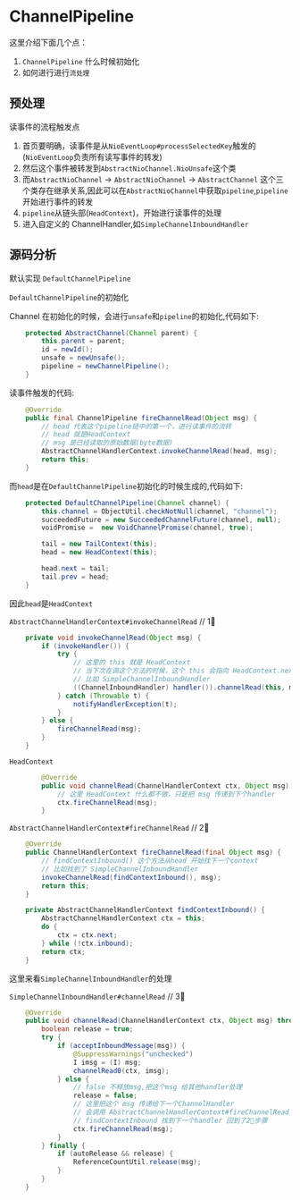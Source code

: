 # ChannelPipeline

这里介绍下面几个点：

1. `ChannelPipeline` 什么时候初始化
2. 如何进行进行`流处理`

## 预处理

读事件的流程触发点

1. 首页要明确，读事件是从`NioEventLoop#processSelectedKey`触发的(`NioEventLoop`负责所有读写事件的转发)
2. 然后这个事件被转发到`AbstractNioChannel.NioUnsafe`这个类
3. 而`AbstractNioChannel` -> `AbstractNioChannel` -> `AbstractChannel` 这个三个类存在继承关系,因此可以在`AbstractNioChannel`中获取`pipeline`,`pipeline`开始进行事件的转发
4. `pipeline`从链头部(`HeadContext`)，开始进行读事件的处理
5. 进入自定义的 ChannelHandler,如`SimpleChannelInboundHandler`

## 源码分析

默认实现 `DefaultChannelPipeline`

`DefaultChannelPipeline`的初始化

Channel 在初始化的时候，会进行`unsafe`和`pipeline`的初始化,代码如下:

```java
    protected AbstractChannel(Channel parent) {
        this.parent = parent;
        id = newId();
        unsafe = newUnsafe();
        pipeline = newChannelPipeline();
    }
```

读事件触发的代码:

```java
    @Override
    public final ChannelPipeline fireChannelRead(Object msg) {
        // head 代表这个pipeline链中的第一个，进行读事件的流转
        // head 就是HeadContext
        // msg 是已经读取的原始数据(byte数据)
        AbstractChannelHandlerContext.invokeChannelRead(head, msg);
        return this;
    }
```

而`head`是在`DefaultChannelPipeline`初始化的时候生成的,代码如下:

```java
    protected DefaultChannelPipeline(Channel channel) {
        this.channel = ObjectUtil.checkNotNull(channel, "channel");
        succeededFuture = new SucceededChannelFuture(channel, null);
        voidPromise =  new VoidChannelPromise(channel, true);

        tail = new TailContext(this);
        head = new HeadContext(this);

        head.next = tail;
        tail.prev = head;
    }
```

因此`head`是`HeadContext`

`AbstractChannelHandlerContext#invokeChannelRead` // 1⃣️

```java
    private void invokeChannelRead(Object msg) {
        if (invokeHandler()) {
            try {
                // 这里的 this 就是 HeadContext
                // 当下次在调这个方法的时候，这个 this 会指向 HeadContext.next
                // 比如 SimpleChannelInboundHandler
                ((ChannelInboundHandler) handler()).channelRead(this, msg);
            } catch (Throwable t) {
                notifyHandlerException(t);
            }
        } else {
            fireChannelRead(msg);
        }
    }
```

`HeadContext`

```java
        @Override
        public void channelRead(ChannelHandlerContext ctx, Object msg) throws Exception {
            // 这里 HeadContext 什么都不做，只是把 msg 传递到下个handler
            ctx.fireChannelRead(msg);
        }
```

`AbstractChannelHandlerContext#fireChannelRead` // 2⃣️

```java
    @Override
    public ChannelHandlerContext fireChannelRead(final Object msg) {
        // findContextInbound() 这个方法从head 开始找下一个context
        // 比如找到了 SimpleChannelInboundHandler
        invokeChannelRead(findContextInbound(), msg);
        return this;
    }

    private AbstractChannelHandlerContext findContextInbound() {
        AbstractChannelHandlerContext ctx = this;
        do {
            ctx = ctx.next;
        } while (!ctx.inbound);
        return ctx;
    }
```

这里来看`SimpleChannelInboundHandler`的处理

`SimpleChannelInboundHandler#channelRead` // 3⃣️

```java
    @Override
    public void channelRead(ChannelHandlerContext ctx, Object msg) throws Exception {
        boolean release = true;
        try {
            if (acceptInboundMessage(msg)) {
                @SuppressWarnings("unchecked")
                I imsg = (I) msg;
                channelRead0(ctx, imsg);
            } else {
                // false 不释放msg,把这个msg 给其他handler处理
                release = false;
                // 这里把这个 msg 传递给下一个ChannelHandler
                // 会调用 AbstractChannelHandlerContext#fireChannelRead 找到下一个handler
                // findContextInbound 找到下一个handler 回到了2⃣️步骤
                ctx.fireChannelRead(msg);
            }
        } finally {
            if (autoRelease && release) {
                ReferenceCountUtil.release(msg);
            }
        }
    }
```
